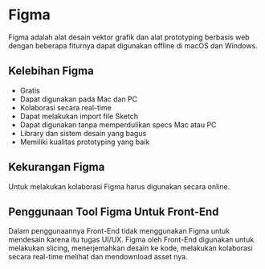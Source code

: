 # Figma

Figma adalah alat desain vektor grafik dan alat prototyping berbasis web dengan beberapa fiturnya dapat digunakan offline di macOS dan Windows.

## Kelebihan Figma
- Gratis
- Dapat digunakan pada Mac dan PC
- Kolaborasi secara real-time
- Dapat melakukan import file Sketch
- Dapat digunakan tanpa memperdulikan specs Mac atau PC
- Library dan sistem desain yang bagus
- Memiliki kualitas prototyping yang baik

## Kekurangan Figma

Untuk melakukan kolaborasi Figma harus digunakan secara online.

## Penggunaan Tool Figma Untuk Front-End

Dalam penggunaannya Front-End tidak menggunakan Figma untuk mendesain karena itu tugas UI/UX. Figma oleh Front-End digunakan untuk melakukan slicing, menerjemahkan desain ke kode, melakukan kolaborasi secara real-time melihat dan mendownload asset nya.
